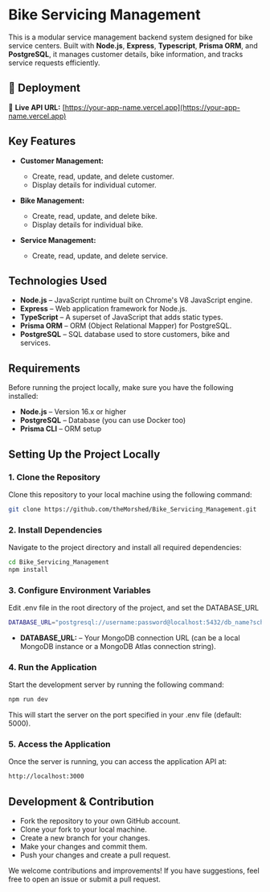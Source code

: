 # Bike Servicing Management

This is a modular service management backend system designed for bike service centers. Built with **Node.js**, **Express**, **Typescript**, **Prisma ORM**, and **PostgreSQL**, it manages customer details, bike information, and tracks service requests efficiently.

## 🚀 Deployment

🔗 **Live API URL:** [https://your-app-name.vercel.app](https://your-app-name.vercel.app)

## Key Features

-   **Customer Management:**

    -   Create, read, update, and delete customer.
    -   Display details for individual cutomer.

-   **Bike Management:**

    -   Create, read, update, and delete bike.
    -   Display details for individual bike.

-   **Service Management:**

    -   Create, read, update, and delete service.

## Technologies Used

-   **Node.js** – JavaScript runtime built on Chrome's V8 JavaScript engine.
-   **Express** – Web application framework for Node.js.
-   **TypeScript** – A superset of JavaScript that adds static types.
-   **Prisma ORM** – ORM (Object Relational Mapper) for PostgreSQL.
-   **PostgreSQL** – SQL database used to store customers, bike and services.

## Requirements

Before running the project locally, make sure you have the following installed:

-   **Node.js** – Version 16.x or higher
-   **PostgreSQL** – Database (you can use Docker too)
-   **Prisma CLI** – ORM setup

## Setting Up the Project Locally

### 1. Clone the Repository

Clone this repository to your local machine using the following command:

```bash
git clone https://github.com/theMorshed/Bike_Servicing_Management.git
```

### 2. Install Dependencies

Navigate to the project directory and install all required dependencies:

```bash
cd Bike_Servicing_Management
npm install
```

### 3. Configure Environment Variables

Edit .env file in the root directory of the project, and set the DATABASE_URL

```bash
DATABASE_URL="postgresql://username:password@localhost:5432/db_name?schema=public"
```

-   **DATABASE_URL:** – Your MongoDB connection URL (can be a local MongoDB instance or a MongoDB Atlas connection string).

### 4. Run the Application

Start the development server by running the following command:

```bash
npm run dev
```

This will start the server on the port specified in your .env file (default: 5000).

### 5. Access the Application

Once the server is running, you can access the application API at:

```bash
http://localhost:3000
```

## Development & Contribution

-   Fork the repository to your own GitHub account.
-   Clone your fork to your local machine.
-   Create a new branch for your changes.
-   Make your changes and commit them.
-   Push your changes and create a pull request.

We welcome contributions and improvements! If you have suggestions, feel free to open an issue or submit a pull request.